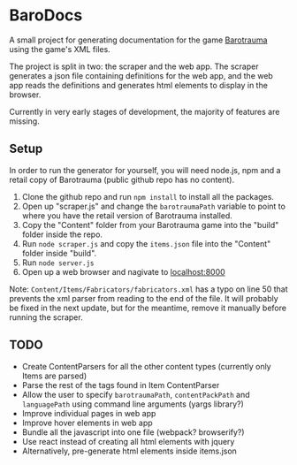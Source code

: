 # BaroDocs

A small project for generating documentation for the game [Barotrauma](https://barotraumagame.com/) using the game's XML files.

The project is split in two: the scraper and the web app. The scraper generates a json file containing definitions for the web app, and the web app reads the definitions and generates html elements to display in the browser.

Currently in very early stages of development, the majority of features are missing.

## Setup

In order to run the generator for yourself, you will need node.js, npm and a retail copy of Barotrauma (public github repo has no content).

 1. Clone the github repo and run `npm install` to install all the packages.
 2. Open up "scraper.js" and change the `barotraumaPath` variable to point to where you have the retail version of Barotrauma installed.
 3. Copy the "Content" folder from your Barotrauma game into the "build" folder inside the repo.
 4. Run `node scraper.js` and copy the `items.json` file into the "Content" folder inside "build".
 5. Run `node server.js`
 6. Open up a web browser and nagivate to [localhost:8000](http://localhost:8000)

Note: `Content/Items/Fabricators/fabricators.xml` has a typo on line 50 that prevents the xml parser from reading to the end of the file. It will probably be fixed in the next update, but for the meantime, remove it manually before running the scraper.

## TODO

 - Create ContentParsers for all the other content types (currently only Items are parsed)
 - Parse the rest of the tags found in Item ContentParser
 - Allow the user to specify `barotraumaPath`, `contentPackPath` and `languagePath` using command line arguments (yargs library?)
 - Improve individual pages in web app
 - Improve hover elements in web app
 - Bundle all the javascript into one file (webpack? browserify?)
 - Use react instead of creating all html elements with jquery
 - Alternatively, pre-generate html elements inside items.json